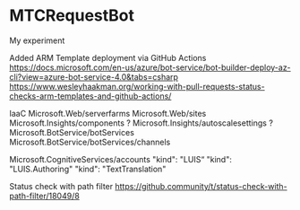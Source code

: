# MTCRequestBot
My experiment

Added ARM Template deployment via GitHub Actions
https://docs.microsoft.com/en-us/azure/bot-service/bot-builder-deploy-az-cli?view=azure-bot-service-4.0&tabs=csharp
https://www.wesleyhaakman.org/working-with-pull-requests-status-checks-arm-templates-and-github-actions/

IaaC
Microsoft.Web/serverfarms
Microsoft.Web/sites
Microsoft.Insights/components ?
Microsoft.Insights/autoscalesettings ?
Microsoft.BotService/botServices
Microsoft.BotService/botServices/channels

Microsoft.CognitiveServices/accounts
	"kind": "LUIS“
	"kind": "LUIS.Authoring"
	"kind": "TextTranslation"
	
	

Status check with path filter
https://github.community/t/status-check-with-path-filter/18049/8
